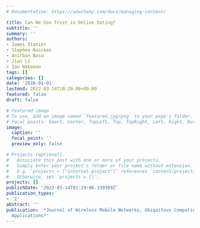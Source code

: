 ```yaml
---
# Documentation: https://wowchemy.com/docs/managing-content/

title: Can We Use Trust in Online Dating?
subtitle: ''
summary: ''
authors:
- James Stanier
- Stephen Naicken
- Anirban Basu
- Jian Li
- Ian Wakeman
tags: []
categories: []
date: '2010-01-01'
lastmod: 2022-03-14T10:29:06+09:00
featured: false
draft: false

# Featured image
# To use, add an image named `featured.jpg/png` to your page's folder.
# Focal points: Smart, Center, TopLeft, Top, TopRight, Left, Right, BottomLeft, Bottom, BottomRight.
image:
  caption: ''
  focal_point: ''
  preview_only: false

# Projects (optional).
#   Associate this post with one or more of your projects.
#   Simply enter your project's folder or file name without extension.
#   E.g. `projects = ["internal-project"]` references `content/project/deep-learning/index.md`.
#   Otherwise, set `projects = []`.
projects: []
publishDate: '2022-03-14T01:29:06.339389Z'
publication_types:
- '2'
abstract: ''
publication: '*Journal of Wireless Mobile Networks, Ubiquitous Computing, and Dependable
  Applications*'
---
```

